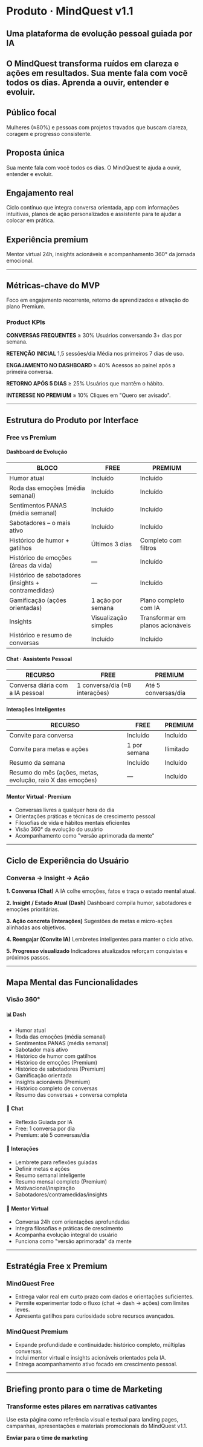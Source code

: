 # Produto · MindQuest v1.1

## Uma plataforma de evolução pessoal guiada por IA
O MindQuest transforma ruídos em clareza e ações em resultados.
Sua mente fala com você todos os dias. Aprenda a ouvir, entender e evoluir.
---

## Público focal
Mulheres (≈80%) e pessoas com projetos travados que buscam clareza, coragem e progresso consistente.

## Proposta única
Sua mente fala com você todos os dias. O MindQuest te ajuda a ouvir, entender e evoluir.

## Engajamento real
Ciclo contínuo que integra conversa orientada, app com informações intuitivas, planos de ação personalizados e assistente para te ajudar a colocar em prática.

## Experiência premium
Mentor virtual 24h, insights acionáveis e acompanhamento 360° da jornada emocional.

---

## Métricas-chave do MVP
Foco em engajamento recorrente, retorno de aprendizados e ativação do plano Premium.

### Product KPIs

**CONVERSAS FREQUENTES**
≥ 30%
Usuários conversando 3+ dias por semana.

**RETENÇÃO INICIAL**
1,5 sessões/dia
Média nos primeiros 7 dias de uso.

**ENGAJAMENTO NO DASHBOARD**
≥ 40%
Acessos ao painel após a primeira conversa.

**RETORNO APÓS 5 DIAS**
≥ 25%
Usuários que mantêm o hábito.

**INTERESSE NO PREMIUM**
≥ 10%
Cliques em "Quero ser avisado".

---

## Estrutura do Produto por Interface

### Free vs Premium

#### Dashboard de Evolução

| BLOCO | FREE | PREMIUM |
|-------|------|---------|
| Humor atual | Incluído | Incluído |
| Roda das emoções (média semanal) | Incluído | Incluído |
| Sentimentos PANAS (média semanal) | Incluído | Incluído |
| Sabotadores – o mais ativo | Incluído | Incluído |
| Histórico de humor + gatilhos | Últimos 3 dias | Completo com filtros |
| Histórico de emoções (áreas da vida) | — | Incluído |
| Histórico de sabotadores (insights + contramedidas) | — | Incluído |
| Gamificação (ações orientadas) | 1 ação por semana | Plano completo com IA |
| Insights | Visualização simples | Transformar em planos acionáveis |
| Histórico e resumo de conversas | Incluído | Incluído |

#### Chat · Assistente Pessoal

| RECURSO | FREE | PREMIUM |
|---------|------|---------|
| Conversa diária com a IA pessoal | 1 conversa/dia (≈8 interações) | Até 5 conversas/dia |

#### Interações Inteligentes

| RECURSO | FREE | PREMIUM |
|---------|------|---------|
| Convite para conversa | Incluído | Incluído |
| Convite para metas e ações | 1 por semana | Ilimitado |
| Resumo da semana | Incluído | Incluído |
| Resumo do mês (ações, metas, evolução, raio X das emoções) | — | Incluído |

#### Mentor Virtual · Premium

- Conversas livres a qualquer hora do dia
- Orientações práticas e técnicas de crescimento pessoal
- Filosofias de vida e hábitos mentais eficientes
- Visão 360° da evolução do usuário
- Acompanhamento como "versão aprimorada da mente"

---

## Ciclo de Experiência do Usuário

### Conversa → Insight → Ação

**1. Conversa (Chat)**
A IA colhe emoções, fatos e traça o estado mental atual.

**2. Insight / Estado Atual (Dash)**
Dashboard compila humor, sabotadores e emoções prioritárias.

**3. Ação concreta (Interações)**
Sugestões de metas e micro-ações alinhadas aos objetivos.

**4. Reengajar (Convite IA)**
Lembretes inteligentes para manter o ciclo ativo.

**5. Progresso visualizado**
Indicadores atualizados reforçam conquistas e próximos passos.

---

## Mapa Mental das Funcionalidades

### Visão 360°

#### 📊 Dash
- Humor atual
- Roda das emoções (média semanal)
- Sentimentos PANAS (média semanal)
- Sabotador mais ativo
- Histórico de humor com gatilhos
- Histórico de emoções (Premium)
- Histórico de sabotadores (Premium)
- Gamificação orientada
- Insights acionáveis (Premium)
- Histórico completo de conversas
- Resumo das conversas + conversa completa

#### 💬 Chat
- Reflexão Guiada por IA
- Free: 1 conversa por dia
- Premium: até 5 conversas/dia

#### 🔄 Interações
- Lembrete para reflexões guiadas
- Definir metas e ações
- Resumo semanal inteligente
- Resumo mensal completo (Premium)
- Motivacional/inspiração
- Sabotadores/contramedidas/insights

#### 🧠 Mentor Virtual
- Conversa 24h com orientações aprofundadas
- Integra filosofias e práticas de crescimento
- Acompanha evolução integral do usuário
- Funciona como "versão aprimorada" da mente

---

## Estratégia Free x Premium

### MindQuest Free
- Entrega valor real em curto prazo com dados e orientações suficientes.
- Permite experimentar todo o fluxo (chat → dash → ações) com limites leves.
- Apresenta gatilhos para curiosidade sobre recursos avançados.

### MindQuest Premium
- Expande profundidade e continuidade: histórico completo, múltiplas conversas.
- Inclui mentor virtual e insights acionáveis orientados pela IA.
- Entrega acompanhamento ativo focado em crescimento pessoal.

---

## Briefing pronto para o time de Marketing

### Transforme estes pilares em narrativas cativantes

Use esta página como referência visual e textual para landing pages, campanhas, apresentações e materiais promocionais do MindQuest v1.1.

**Enviar para o time de marketing**
